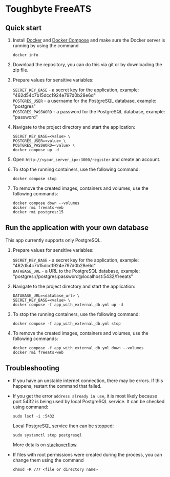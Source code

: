 # Toughbyte FreeATS

## Quick start

1. Install [Docker](https://docs.docker.com/engine/install/) and [Docker Compose](https://docs.docker.com/compose/install/)
   and make sure the Docker server is running by using the command

   ```shell
   docker info
   ```

2. Download the repository, you can do this via git or by downloading the zip file.

3. Prepare values for sensitive variables:

   `SECRET_KEY_BASE` - a secret key for the application, example: "462d54c7b15dcc1924e797d0b28e6d"\
   `POSTGRES_USER` - a username for the PostgreSQL database, example: "postgres"\
   `POSTGRES_PASSWORD` - a password for the PostgreSQL database, example: "password"

4. Navigate to the project directory and start the application:

   ```shell
   SECRET_KEY_BASE=<value> \
   POSTGRES_USER=<value> \
   POSTGRES_PASSWORD=<value> \
   docker compose up -d
   ```

5. Open `http://<your_server_ip>:3000/register` and create an account.

6. To stop the running containers, use the following command:

   ```shell
   docker compose stop
   ```

7. To remove the created images, containers and volumes, use the following commands:

   ```shell
   docker compose down --volumes
   docker rmi freeats-web
   docker rmi postgres:15
   ```

## Run the application with your own database

This app currently supports only PostgreSQL.

1. Prepare values for sensitive variables:

   `SECRET_KEY_BASE` - a secret key for the application, example: "462d54c7b15dcc1924e797d0b28e6d"\
   `DATABASE_URL` - a URL to the PostgreSQL database, example: "postgres://postgres:password@localhost:5432/freeats"

2. Navigate to the project directory and start the application:

   ```shell
   DATABASE_URL=<database_url> \
   SECRET_KEY_BASE=<value> \
   docker compose -f app_with_external_db.yml up -d
   ```

3. To stop the running containers, use the following command:

   ```shell
   docker compose -f app_with_external_db.yml stop
   ```

4. To remove the created images, containers and volumes, use the following commands:

   ```shell
   docker compose -f app_with_external_db.yml down --volumes
   docker rmi freeats-web
   ```

## Troubleshooting

- If you have an unstable internet connection, there may be errors.
  If this happens, restart the command that failed.

- If you get the error `address already in use`, it is most likely
  because port 5432 is being used by local PostgreSQL service.
  It can be checked using command:

  ```shell
  sudo lsof -i :5432
  ```

  Local PostgreSQL service then can be stopped:

  ```shell
  sudo systemctl stop postgresql
  ```

  More details on [stackoverflow](https://stackoverflow.com/questions/38249434/docker-postgres-failed-to-bind-tcp-0-0-0-05432-address-already-in-use).

- If files with root permissions were created during the process,
  you can change them using the command

  ```shell
  chmod -R 777 <file or directory name>
  ```
